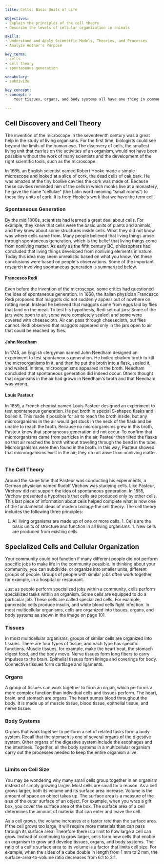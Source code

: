 ```yaml
---
title: Cells: Basic Units of Life

objectives:
- Explain the principles of the cell theory
- Describe the levels of cellular organization in animals

skills:
- Understand and Apply Scientific Models, Theories, and Processes
- Analyze Author's Purpose

key_terms:
- cells
- cell theory
- spontaneous generation

vocabulary:
- subdivide

key_concept:
- concept: >
    Your tissues, organs, and body systems all have one thing in common-they are composed of cells. Cells are the basic units of structure and organization of all living organisms.

---
```


## Cell Discovery and Cell Theory

The invention of the microscope in the seventeenth century was a great help in the study of living organisms. For the first time, biologists could see beyond the limits of the human eye. The discovery of cells, the smallest living unit that carries on the activities of an organism, would not have been possible without the work of many scientists and the development of the right scientific tools, such as the microscope.

In 1665, an English scientist named Robert Hooke made a simple microscope and looked at a slice of cork, the dead cells of oak bark. He was amazed at the tiny boxlike cavities the cork was made of. Because these cavities reminded him of the cells in which monks live at a monastery, he gave the name "cellulae" (the Latin word meaning "small rooms") to these tiny units of cork. It is from Hooke's work that we have the term cell.

### Spontaneous Generation

By the mid 1800s, scientists had learned a great deal about cells. For example, they knew that cells were the basic units of plants and animals, and they knew about some structures inside cells. What they did not know was where cells came from. Many people believed that living things arose through spontaneous generation, which is the belief that living things come from nonliving matter. As early as the fifth century BC, philosophers had concluded that living things developed from nonliving elements in nature. Today this idea may seem unrealistic based on what you know. Yet these conclusions were based on people's observations. Some of the important research involving spontaneous generation is summarized below.

#### Francesco Redi

Even before the invention of the microscope, some critics had questioned the idea of spontaneous generation. In 1668, the Italian physician Francesco Redi proposed that maggots did not suddenly appear out of nowhere on rotting meat. Instead he believed that maggots came from eggs laid by flies that land on the meat. To test his hypothesis, Redi set out jars: Some of the jars were open to air, some were completely sealed, and some were covered with cheesecloth. Air can pass through cheesecloth, but flies cannot. Redi observed that maggots appeared only in the jars open to air that could be reached by flies.

#### John Needham

In 1745, an English clergyman named John Needham designed an experiment to test spontaneous generation. He boiled chicken broth to kill the microorganisms in it, and then he put the broth into a flask, sealed it, and waited. In time, microorganisms appeared in the broth. Needham concluded that spontaneous generation did indeed occur. Others thought that organisms in the air had grown in Needham's broth and that Needham was wrong.

#### Louis Pasteur

In 1859, a French chemist named Louis Pasteur designed an experiment to test spontaneous generation. He put broth in special S-shaped flasks and boiled it. This made it possible for air to reach the broth inside, but any microorganisms in the air would get stuck in the neck of the flask and be unable to reach the broth. Because no microorganisms grew in this broth, Pasteur knew that spontaneous generation did not occur. To confirm that microorganisms came from particles in the air, Pasteur then tilted the flasks so that air reached the broth without traveling through the bend in the tube. Microorganisms were then found in the broth. In this way, Pasteur showed that microorganisms exist in the air; they do not arise from nonliving matter.

![]()

### The Cell Theory

Around the same time that Pasteur was conducting his experiments, a German physician named Rudolf Virchow was studying cells. Like Pasteur, Virchow did not support the idea of spontaneous generation. In 1855, Virchow presented a hypothesis that cells are produced only by other cells. This last piece of information about cells helped complete what is now one of the fundamental ideas of modem biology-the cell theory. The cell theory includes the following three principles:

1. All living organisms are made up of one or more cells. 1. Cells are the basic units of structure and function in all living organisms. 1. New cells are produced from existing cells.

## Specialized Cells and Cellular Organization

Your community could not function if many different people did not perform specific jobs to make life in the community possible. In thinking about your community, you can subdivide, or organize into smaller units, different groups of people. Groups of people with similar jobs often work together, for example, in a hospital or restaurant.

Just as people perform specialized jobs within a community, cells perform specialized tasks within an organism. Some cells are equipped to do a particular job. These cells are called specialized cells. For example, pancreatic cells produce insulin, and white blood cells fight infection. In most multicellular organisms, cells are organized into tissues, organs, and body systems as shown in the image on page 101.

### Tissues

In most multicellular organisms, groups of similar cells are organized into tissues. There are four types of tissue, and each type has specific functions. Muscle tissues, for example, make the heart beat, the stomach digest food, and the body move. Nerve tissues form long fibers to carry impulses to the brain. Epithelial tissues form linings and coverings for body. Connective tissues form cartilage and ligaments.

### Organs

A group of tissues can work together to form an organ, which performs a more complex function than individual cells and tissues perform. The heart, brain, and stomach are organs. The heart pumps blood throughout the body. It is made up of muscle tissue, blood tissue, epithelial tissue, and nerve tissue.

### Body Systems

Organs that work together to perform a set of related tasks form a body system. Recall that the stomach is one of several organs of the digestive system. Other organs of the digestive system include the esophagus and the intestines. Together, all the body systems in a multicellular organism carry out the processes needed to keep the entire organism alive.

![]()

### Limits on Cell Size

You may be wondering why many small cells group together in an organism instead of simply growing larger. Most cells are small for a reason. As a cell grows larger, both its volume and its surface area increase. Volume is the amount of space an object takes up. The surface area is a measure of the size of the outer surface of an object. For example, when you wrap a gift box, you cover the surface area of the box. The surface area of a cell determines the amount of material that can enter and leave the cell.

As a cell grows, the volume increases at a faster rate than the surface area. If the cell grows too large, it will require more materials than can pass through its surface area. Therefore there is a limit to how large a cell can grow. Instead of continuing to grow larger, cells form new cells that enable an organism to grow and develop tissues, organs, and body systems. The ratio of a cell's surface area to its volume is a factor that limits cell size. For example, when the sides of a cube double in length from 1 mm to 2 mm, the surface-area-to-volume ratio decreases from 6:1 to 3:1.

![]() 

 